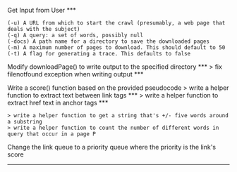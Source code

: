 
Get Input from User ***

    (-u) A URL from which to start the crawl (presumably, a web page that deals with the subject)
    (-q) A query: a set of words, possibly null
    (-docs) A path name for a directory to save the downloaded pages
    (-m) A maximum number of pages to download. This should default to 50
    (-t) A flag for generating a trace. This defaults to false


Modify downloadPage() to write output to the specified directory ***
    > fix filenotfound exception when writing output ***


Write a score() function based on the provided pseudocode 
    > write a helper function to extract text between link tags ***
    > write a helper function to extract href text in anchor tags ***
    
    > write a helper function to get a string that's +/- five words around a substring 
    > write a helper function to count the number of different words in query that occur in a page P 
    

Change the link queue to a priority queue where the priority is the link's score 








-------------------------------------------------------------------------------------------------------------------






